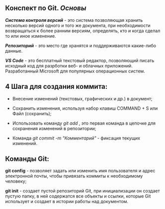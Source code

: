 ## Конспект по Git. _**Основы**_

_**Система контроля версий**_ - это система позволяющая хранить несколько версий одного и того же документа, при необходимости возвращаться к более ранним версиям, определять, кто и когда сделал то или иное изменение.

_**Репозиторий**_ - это место где хранятся и поддерживаются какие-либо данные.

_**VS Code**_ - это бесплатный текстовый редактор, позволяющий писать исходный код для разрботки веб- и облачных приложений. Разработанный Microsoft для популярных операционных систем.

## 4 Шага для создания коммита:

* Внесение изменений (текстовых, графических и др.) в документ;

* Сохранить изменения, используя набор клавиш COMMAND + S или Файл (сохранить);

* Использовать команду _git add_ , это первая команда в цепочке для сохранения изменений в репозитории;

* Команда _git commit -m "Комментарий"_ - фиксация текущих изменений. 

## Команды Git: 

__git config__ - позволяет задать или изменить имя пользователя и адрес электронной почты, чтобы привязать коммиты к необходимому человеку;

__git init__ - создает пустой репозиторий Git, при инициализации он создает пустую папку, в ней содержатся все объекты и ссылки, которые Git использует и создает в истории работы над документом.